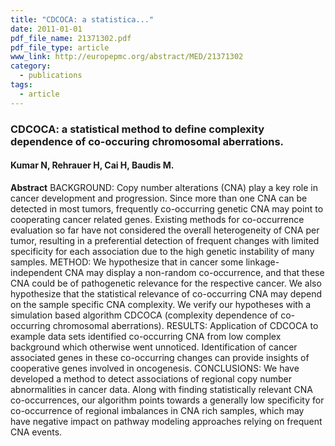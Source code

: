 ```yaml
---
title: "CDCOCA: a statistica..."
date: 2011-01-01
pdf_file_name: 21371302.pdf
pdf_file_type: article
www_link: http://europepmc.org/abstract/MED/21371302
category:
  - publications
tags:
  - article
---
```


### CDCOCA: a statistical method to define complexity dependence of co-occuring chromosomal aberrations.
#### Kumar N, Rehrauer H, Cai H, Baudis M.

**Abstract** BACKGROUND: Copy number alterations (CNA) play a key role in cancer development and progression. Since more than one CNA can be detected in most tumors, frequently co-occurring genetic CNA may point to cooperating cancer related genes. Existing methods for co-occurrence evaluation so far have not considered the overall heterogeneity of CNA per tumor, resulting in a preferential detection of frequent changes with limited specificity for each association due to the high genetic instability of many samples. METHOD: We hypothesize that in cancer some linkage-independent CNA may display a non-random co-occurrence, and that these CNA could be of pathogenetic relevance for the respective cancer. We also hypothesize that the statistical relevance of co-occurring CNA may depend on the sample specific CNA complexity. We verify our hypotheses with a simulation based algorithm CDCOCA (complexity dependence of co-occurring chromosomal aberrations). RESULTS: Application of CDCOCA to example data sets identified co-occurring CNA from low complex background which otherwise went unnoticed. Identification of cancer associated genes in these co-occurring changes can provide insights of cooperative genes involved in oncogenesis. CONCLUSIONS: We have developed a method to detect associations of regional copy number abnormalities in cancer data. Along with finding statistically relevant CNA co-occurrences, our algorithm points towards a generally low specificity for co-occurrence of regional imbalances in CNA rich samples, which may have negative impact on pathway modeling approaches relying on frequent CNA events.

